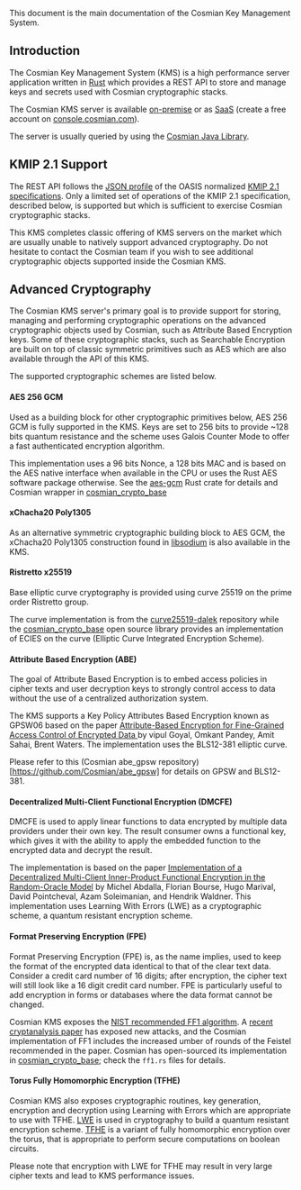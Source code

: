 
This document is the main documentation of the Cosmian Key Management System.

## Introduction

The Cosmian Key Management System (KMS) is a high performance server application written in [Rust](https://www.rust-lang.org/) which provides a REST API to store and manage keys and secrets used with Cosmian cryptographic stacks.

The Cosmian KMS server is available [on-premise](./on_premise.md) or as [SaaS](./saas.md) (create a free account on [console.cosmian.com](https://console.cosmian.com)).

The server is usually queried by using the [Cosmian Java Library](https://github.com/Cosmian/cosmian_java_lib).

## KMIP 2.1 Support

The REST API follows the [JSON profile](https://docs.oasis-open.org/kmip/kmip-profiles/v2.1/os/kmip-profiles-v2.1-os.html#_Toc32324415) of the OASIS normalized [KMIP 2.1 specifications](https://docs.oasis-open.org/kmip/kmip-spec/v2.1/cs01/kmip-spec-v2.1-cs01.html). Only a limited set of operations of the KMIP 2.1 specification, described below, is supported but which is sufficient to exercise Cosmian cryptographic stacks.

This KMS completes classic offering of KMS servers on the market which are usually unable to natively support advanced cryptography. Do not hesitate to contact the Cosmian team if you wish to see additional cryptographic objects supported inside the Cosmian KMS.

## Advanced Cryptography

The Cosmian KMS server's primary goal is to provide support for storing, managing and performing cryptographic operations on the advanced cryptographic objects used by Cosmian, such as Attribute Based Encryption keys. Some of these cryptographic stacks, such as Searchable Encryption are built on top of classic symmetric primitives such as AES which are also available through the API of this KMS.

The supported cryptographic schemes are listed below.


#### AES 256 GCM

Used as a building block for other cryptographic primitives below, AES 256 GCM is fully supported in the KMS.
Keys are set to 256 bits to provide ~128 bits quantum resistance and the scheme uses Galois Counter Mode to offer a fast authenticated encryption algorithm. 

This implementation uses a 96 bits Nonce, a 128 bits MAC and is based on the AES native interface when available in the CPU or uses the Rust AES software package otherwise. See the [aes-gcm](https://github.com/RustCrypto/AEADs/tree/master/aes-gcm) Rust crate for details and Cosmian wrapper in [cosmian_crypto_base](https://github.com/Cosmian/crypto_base)


#### xChacha20 Poly1305

As an alternative symmetric cryptographic building block to AES GCM, the xChacha20 Poly1305 construction found in [libsodium](https://doc.libsodium.org/) is also available in the KMS.


#### Ristretto x25519

Base elliptic curve cryptography is provided using curve 25519 on the prime order Ristretto group. 

The curve implementation is from the [curve25519-dalek](https://github.com/dalek-cryptography/curve25519-dalek) repository while the [cosmian_crypto_base](https://github.com/Cosmian/crypto_base) open source library provides an implementation of ECIES on the curve (Elliptic Curve Integrated Encryption Scheme).

#### Attribute Based Encryption (ABE)

The goal of Attribute Based Encryption is to embed access policies in cipher texts and user decryption keys to strongly control access to data without the use of a centralized authorization system.

The KMS supports a Key Policy Attributes Based Encryption known as GPSW06 based on the paper [Attribute-Based Encryption for Fine-Grained Access Control of Encrypted Data ](https://eprint.iacr.org/2006/309.pdf) by vipul Goyal, Omkant Pandey, Amit Sahai, Brent Waters. The implementation uses the BLS12-381 elliptic curve.

Please refer to this (Cosmian abe_gpsw repository)[https://github.com/Cosmian/abe_gpsw] for details on GPSW and BLS12-381.


#### Decentralized Multi-Client Functional Encryption (DMCFE)

DMCFE is used to apply linear functions to data encrypted by multiple data providers under their own key. The result consumer owns a functional key, which gives it with the ability to apply the embedded function to the encrypted data and decrypt the result.

The implementation is based on the paper [Implementation of a Decentralized Multi-Client Inner-Product Functional Encryption in the Random-Oracle Model](https://eprint.iacr.org/2020/788.pdf) by Michel Abdalla, Florian Bourse, Hugo Marival, David Pointcheval, Azam Soleimanian, and Hendrik Waldner. This implementation uses Learning With Errors (LWE) as a cryptographic scheme, a quantum resistant encryption scheme.


#### Format Preserving Encryption (FPE)

Format Preserving Encryption (FPE) is, as the name implies, used to keep the format of the encrypted data identical to that of the clear text data. Consider a credit card number of 16 digits; after encryption, the cipher text will still look like a 16 digit credit card number. FPE is particularly useful to add encryption in forms or databases where the data format cannot be changed.

Cosmian KMS exposes the [NIST recommended FF1 algorithm](https://nvlpubs.nist.gov/nistpubs/SpecialPublications/NIST.SP.800-38G.pdf). A [recent cryptanalysis paper](https://eprint.iacr.org/2020/1311) has exposed new attacks, and the Cosmian implementation of FF1 includes the increased umber of rounds of the Feistel recommended in the paper. Cosmian has open-sourced its implementation in [cosmian_crypto_base](https://github.com/Cosmian/crypto_base); check the `ff1.rs` files for details.


#### Torus Fully Homomorphic Encryption (TFHE)

Cosmian KMS also exposes cryptographic routines, key generation, encryption and decryption using Learning with Errors which are appropriate to use with TFHE. [LWE](https://en.wikipedia.org/wiki/Learning_with_errors) is used in cryptography to build a quantum resistant encryption scheme. [TFHE](https://eprint.iacr.org/2018/421) is a variant of fully homomorphic encryption over the torus, that is appropriate to perform secure computations on boolean circuits.

Please note that encryption with LWE for TFHE may result in very large cipher texts and lead to KMS performance issues.
